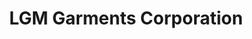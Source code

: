 ---
title: "LGM Garments Corporation"
url: /surigao-city/lgm-garments-corporation/
shop: clothes
---